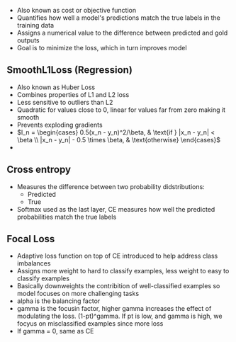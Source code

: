 - Also known as cost or objective function 
- Quantifies how well a model's predictions match the true labels in the training data 
- Assigns a numerical value to the difference between predicted and gold outputs 
- Goal is to minimize the loss, which in turn improves model
## SmoothL1Loss (Regression)
- Also known as Huber Loss
- Combines properties of L1 and L2 loss
- Less sensitive to outliers than L2
- Quadratic for values close to 0, linear for values far from zero making it smooth
- Prevents exploding gradients
- $l_n = \begin{cases} 0.5(x_n - y_n)^2/\beta, & \text{if } |x_n - y_n| < \beta \\ |x_n - y_n| - 0.5 \times \beta, & \text{otherwise} \end{cases}$
- 
## Cross entropy
- Measures the difference between two probability didstributions:
	- Predicted 
	- True 
- Softmax used as the last layer, CE measures how well the predicted probabilities match the true labels
## Focal Loss
- Adaptive loss function on top of CE introduced to help address class imbalances
- Assigns more weight to hard to classify examples, less weight to easy to classify examples
- Basically downweights the contribition of well-classified examples so model focuses on more challenging tasks
- alpha is the balancing factor
- gamma is the focusin factor, higher gamma increases the effect of modulating the loss. (1-pt)^gamma. If pt is low, and gamma is high, we focyus on misclassified examples since more loss
- If gamma = 0, same as CE
